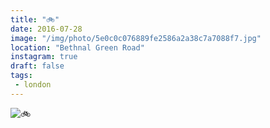 ```yaml
---
title: "🚲"
date: 2016-07-28
image: "/img/photo/5e0c0c076889fe2586a2a38c7a7088f7.jpg"
location: "Bethnal Green Road"
instagram: true
draft: false
tags:
 - london
---
```


![🚲](/img/photo/5e0c0c076889fe2586a2a38c7a7088f7.jpg)
